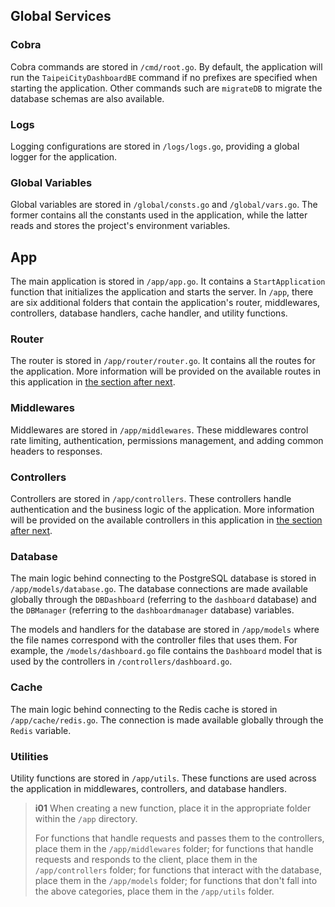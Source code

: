 ## Global Services

### Cobra

Cobra commands are stored in `/cmd/root.go`. By default, the application will run the `TaipeiCityDashboardBE` command if no prefixes are specified when starting the application. Other commands such are `migrateDB` to migrate the database schemas are also available.

### Logs

Logging configurations are stored in `/logs/logs.go`, providing a global logger for the application.

### Global Variables

Global variables are stored in `/global/consts.go` and `/global/vars.go`. The former contains all the constants used in the application, while the latter reads and stores the project's environment variables.

## App

The main application is stored in `/app/app.go`. It contains a `StartApplication` function that initializes the application and starts the server. In `/app`, there are six additional folders that contain the application's router, middlewares, controllers, database handlers, cache handler, and utility functions.

### Router

The router is stored in `/app/router/router.go`. It contains all the routes for the application. More information will be provided on the available routes in this application in [the section after next](/back-end/authentication-apis).

### Middlewares

Middlewares are stored in `/app/middlewares`. These middlewares control rate limiting, authentication, permissions management, and adding common headers to responses.

### Controllers

Controllers are stored in `/app/controllers`. These controllers handle authentication and the business logic of the application. More information will be provided on the available controllers in this application in [the section after next](/back-end/authentication-apis).

### Database

The main logic behind connecting to the PostgreSQL database is stored in `/app/models/database.go`. The database connections are made available globally through the `DBDashboard` (referring to the `dashboard` database) and the `DBManager` (referring to the `dashboardmanager` database) variables.

The models and handlers for the database are stored in `/app/models` where the file names correspond with the controller files that uses them. For example, the `/models/dashboard.go` file contains the `Dashboard` model that is used by the controllers in `/controllers/dashboard.go`.

### Cache

The main logic behind connecting to the Redis cache is stored in `/app/cache/redis.go`. The connection is made available globally through the `Redis` variable.

### Utilities

Utility functions are stored in `/app/utils`. These functions are used across the application in middlewares, controllers, and database handlers.

> **i01**
> When creating a new function, place it in the appropriate folder within the `/app` directory.
>
> For functions that handle requests and passes them to the controllers, place them in the `/app/middlewares` folder; for functions that handle requests and responds to the client, place them in the `/app/controllers` folder; for functions that interact with the database, place them in the `/app/models` folder; for functions that don't fall into the above categories, place them in the `/app/utils` folder.
